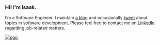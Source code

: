 ### Hi! I'm Isaak.

I’m a Software Engineer. I maintain [a blog](https://isaak.dev/) and occasionally [tweet](https://twitter.com/likid_geimfari) about topics in 
software development. Please feel free to contact me on [LinkedIn](https://www.linkedin.com/in/likid/) regarding job-related matters.

[![pgp](https://img.shields.io/badge/PGP-0x43D7CF7ABD04B917-313131?style=flat&labelColor=545454&color=636363)](https://isaak.dev/keys/gpg.pub)
